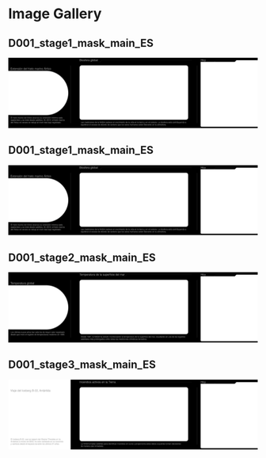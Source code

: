 # Image Gallery

## D001_stage1_mask_main_ES
![D001_stage1_mask_main_ES](D001_stage1_mask_main_ES.png)

## D001_stage1_mask_main_ES
![D001_stage1_mask_main_ES](D001_stage1_mask_main_ES.png)

## D001_stage2_mask_main_ES
![D001_stage2_mask_main_ES](D001_stage2_mask_main_ES.png)

## D001_stage3_mask_main_ES
![D001_stage3_mask_main_ES](D001_stage3_mask_main_ES.png)
